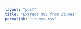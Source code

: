 ```yaml
---
layout: "post"
title: "Extract RSS from itunes"
permalink: "itunes-rss"
---
```


<script async src="//jsfiddle.net/47jo25hn/1/embed/result/"></script>